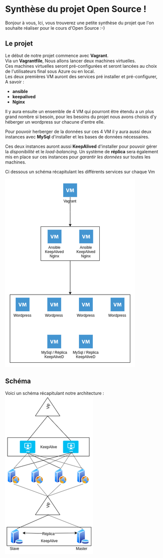 # Synthèse du projet Open Source !

Bonjour à vous,
Ici, vous trouverez une petite synthèse du projet que l'on souhaite réaliser pour le cours d'Open Source :-)

## Le projet
Le début de notre projet commence avec **Vagrant**.
<br>Via un **Vagrantfile**, Nous allons lancer deux machines virtuelles. 
<br>Ces machines virtuelles seront pré-configurées et seront lancées au choix de l'utilisateurs final sous Azure ou en local.
<br>Les deux premières VM auront des services pré installer et pré-configurer, 
A savoir :

 - **ansible**
 - **keepalived**
 - **Nginx**

Il y aura ensuite un ensemble de 4 VM qui pourront être étendu a un plus grand nombre si besoin, pour les besoins du projet nous avons choisis d'y héberger un wordpress sur chacune d'entre elle.

Pour pouvoir herberger de la données sur ces 4 VM il y aura aussi deux instances avec **MySql** d'installer et les bases de données nécessaires.

Ces deux instances auront aussi **KeepAlived**  d'installer pour pouvoir gérer la *disponibilité* et le *load-balancing*.
Un système de **réplica** sera également mis en place sur ces instances pour *garantir les données* sur toutes les machines.

Ci dessous un schéma récapitulant les différents services sur chaque Vm

![img](images/diag2.png)


## Schéma 
Voici un schéma récapitulant notre architecture : <br>
![img](images/Schema.png)
